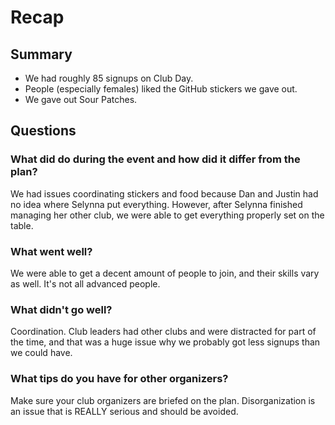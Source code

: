 # Recap

## Summary

- We had roughly 85 signups on Club Day.
- People (especially females) liked the GitHub stickers we gave out.
- We gave out Sour Patches.

## Questions

### What did do during the event and how did it differ from the plan?

We had issues coordinating stickers and food because Dan and Justin had no idea
where Selynna put everything. However, after Selynna finished managing her other
club, we were able to get everything properly set on the table.

### What went well?

We were able to get a decent amount of people to join, and their skills vary as
well.  It's not all advanced people.

### What didn't go well?

Coordination. Club leaders had other clubs and were distracted for part of the
time, and that was a huge issue why we probably got less signups than we could
have.

### What tips do you have for other organizers?

Make sure your club organizers are briefed on the plan. Disorganization is an
issue that is REALLY serious and should be avoided.
